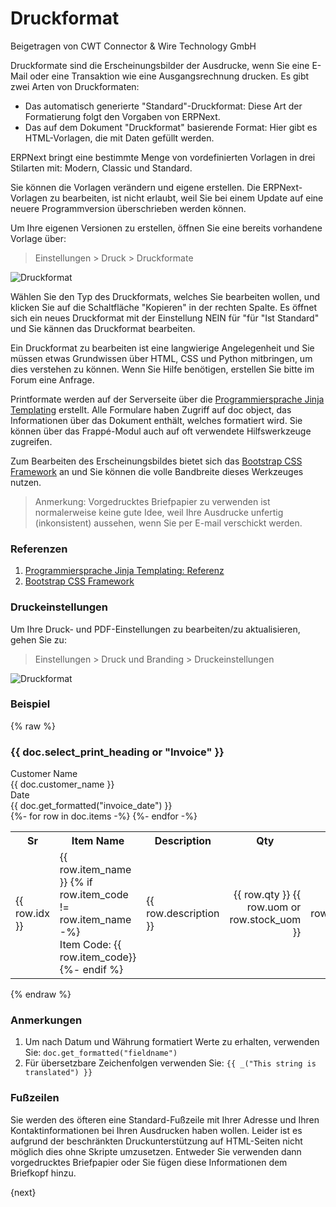 <!-- add-breadcrumbs -->
# Druckformat
<span class="text-muted contributed-by">Beigetragen von CWT Connector & Wire Technology GmbH</span>

Druckformate sind die Erscheinungsbilder der Ausdrucke, wenn Sie eine E-Mail oder eine Transaktion wie eine Ausgangsrechnung drucken. Es gibt zwei Arten von Druckformaten:

* Das automatisch generierte "Standard"-Druckformat: Diese Art der Formatierung folgt den Vorgaben von ERPNext.
* Das auf dem Dokument "Druckformat" basierende Format: Hier gibt es HTML-Vorlagen, die  mit Daten gefüllt werden.

ERPNext bringt eine bestimmte Menge von vordefinierten Vorlagen in drei Stilarten mit: Modern, Classic und Standard.

Sie können die Vorlagen verändern und eigene erstellen. Die ERPNext-Vorlagen zu bearbeiten, ist nicht erlaubt, weil Sie bei einem Update auf eine neuere Programmversion überschrieben werden können.

Um Ihre eigenen Versionen zu erstellen, öffnen Sie eine bereits vorhandene Vorlage über:

> Einstellungen > Druck > Druckformate

![Druckformat]({{docs_base_url}}/assets/img/customize/print-settings.png)

Wählen Sie den Typ des Druckformats, welches Sie bearbeiten wollen, und klicken Sie auf die Schaltfläche "Kopieren" in der rechten Spalte. Es öffnet sich ein neues Druckformat mit der Einstellung NEIN für "für "Ist Standard" und Sie kännen das Druckformat bearbeiten.

Ein Druckformat zu bearbeiten ist eine langwierige Angelegenheit und Sie müssen etwas Grundwissen über HTML, CSS und Python mitbringen, um dies verstehen zu können. Wenn Sie Hilfe benötigen, erstellen Sie bitte im Forum eine Anfrage.

Printformate werden auf der Serverseite über die [Programmiersprache Jinja Templating](http://jinja.pocoo.org/docs/templates/) erstellt. Alle Formulare haben Zugriff auf doc object, das Informationen über das Dokument enthält, welches formatiert wird. Sie können über das Frappé-Modul auch auf oft verwendete Hilfswerkzeuge zugreifen.

Zum Bearbeiten des Erscheinungsbildes bietet sich das [Bootstrap CSS Framework](http://getbootstrap.com/)  an und Sie können die volle Bandbreite dieses Werkzeuges nutzen.

> Anmerkung: Vorgedrucktes Briefpapier zu verwenden ist normalerweise keine gute Idee, weil Ihre Ausdrucke unfertig (inkonsistent) aussehen, wenn Sie per E-mail verschickt werden.

### Referenzen

1. [Programmiersprache Jinja Templating: Referenz](http://jinja.pocoo.org/docs/templates/)
2. [Bootstrap CSS Framework](http://getbootstrap.com/)

### Druckeinstellungen

Um Ihre Druck- und PDF-Einstellungen zu bearbeiten/zu aktualisieren, gehen Sie zu:

> Einstellungen > Druck und Branding > Druckeinstellungen

![Druckformat]({{docs_base_url}}/assets/img/customize/print-settings.png)

### Beispiel

 {% raw %}<h3>{{ doc.select_print_heading or "Invoice" }}</h3>
 <div class="row">
    <div class="col-md-3 text-right">Customer Name</div>
    <div class="col-md-9">{{ doc.customer_name }}</div>
 </div>
 <div class="row">
    <div class="col-md-3 text-right">Date</div>
    <div class="col-md-9">{{ doc.get_formatted("invoice_date") }}</div>
 </div>
 <table class="table table-bordered">
    <tbody>
        <tr>
            <th>Sr</th>
            <th>Item Name</th>
            <th>Description</th>
            <th class="text-right">Qty</th>
            <th class="text-right">Rate</th>
            <th class="text-right">Amount</th>
        </tr>
        {%- for row in doc.items -%}
        <tr>
            <td style="width: 3%;">{{ row.idx }}</td>
            <td style="width: 20%;">
                {{ row.item_name }}
                {% if row.item_code != row.item_name -%}
                <br>Item Code: {{ row.item_code}}
                {%- endif %}
            </td>
            <td style="width: 37%;">
                <div style="border: 0px;">{{ row.description }}</div></td>
            <td style="width: 10%; text-align: right;">{{ row.qty }} {{ row.uom or row.stock_uom }}</td>
            <td style="width: 15%; text-align: right;">{{
                row.get_formatted("rate", doc) }}</td>
            <td style="width: 15%; text-align: right;">{{
                row.get_formatted("amount", doc) }}</td>
        </tr>
        {%- endfor -%}
    </tbody>
    </table>{% endraw %}

### Anmerkungen

1. Um nach Datum und Währung formatiert Werte zu erhalten, verwenden Sie: `doc.get_formatted("fieldname")`
1. Für übersetzbare Zeichenfolgen verwenden Sie: `{{ _("This string is translated") }}`

### Fußzeilen

Sie werden des öfteren eine Standard-Fußzeile mit Ihrer Adresse und Ihren Kontaktinformationen bei Ihren Ausdrucken haben wollen. Leider ist es aufgrund der beschränkten Druckunterstützung auf HTML-Seiten nicht möglich dies ohne Skripte umzusetzen. Entweder Sie verwenden dann vorgedrucktes Briefpapier oder Sie fügen diese Informationen dem Briefkopf hinzu.

{next}
